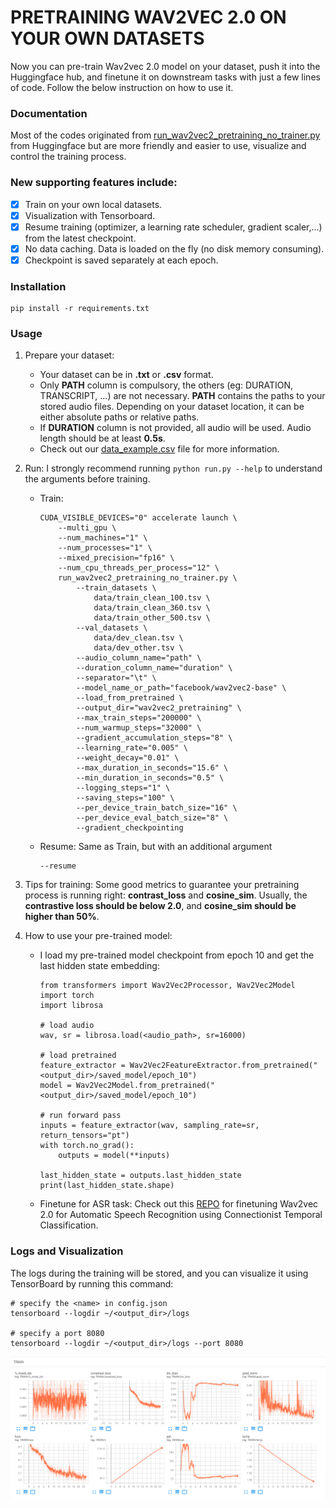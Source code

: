 # PRETRAINING WAV2VEC 2.0 ON YOUR OWN DATASETS
Now you can pre-train Wav2vec 2.0 model on your dataset, push it into the Huggingface hub, and finetune it on downstream tasks with just a few lines of code. Follow the below instruction on how to use it.
<a name = "documentation" ></a>
### Documentation
Most of the codes originated from [run_wav2vec2_pretraining_no_trainer.py](https://github.com/huggingface/transformers/blob/main/examples/pytorch/speech-pretraining/run_wav2vec2_pretraining_no_trainer.py) from Huggingface but are more friendly and easier to use, visualize and control the training process. </br>
### New supporting features include:
- [x] Train on your own local datasets.
- [x] Visualization with Tensorboard.
- [x] Resume training (optimizer, a learning rate scheduler, gradient scaler,...) from the latest checkpoint.
- [x] No data caching. Data is loaded on the fly (no disk memory consuming).
- [x] Checkpoint is saved separately at each epoch.

<a name = "installation" ></a>
### Installation
```
pip install -r requirements.txt
```

<a name = "usage" ></a>
### Usage
1. Prepare your dataset:
    - Your dataset can be in <b>.txt</b> or <b>.csv</b> format.
    - Only <b>PATH</b> column is compulsory, the others (eg: DURATION, TRANSCRIPT, ...) are not necessary. <b>PATH</b> contains the paths to your stored audio files. Depending on your dataset location, it can be either absolute paths or relative paths. 
    - If <b>DURATION</b> column is not provided, all audio will be used. Audio length should be at least <b>0.5s</b>.
    - Check out our [data_example.csv](examples/data_example.csv) file for more information.

2. Run: I strongly recommend running ```python run.py --help``` to understand the arguments before training.
    - Train:
        ```
        CUDA_VISIBLE_DEVICES="0" accelerate launch \
            --multi_gpu \
            --num_machines="1" \
            --num_processes="1" \
            --mixed_precision="fp16" \
            --num_cpu_threads_per_process="12" \
            run_wav2vec2_pretraining_no_trainer.py \
                --train_datasets \ 
                    data/train_clean_100.tsv \
                    data/train_clean_360.tsv \
                    data/train_other_500.tsv \
                --val_datasets \
                    data/dev_clean.tsv \
                    data/dev_other.tsv \
                --audio_column_name="path" \
                --duration_column_name="duration" \
                --separator="\t" \
                --model_name_or_path="facebook/wav2vec2-base" \
                --load_from_pretrained \
                --output_dir="wav2vec2_pretraining" \
                --max_train_steps="200000" \
                --num_warmup_steps="32000" \
                --gradient_accumulation_steps="8" \
                --learning_rate="0.005" \
                --weight_decay="0.01" \
                --max_duration_in_seconds="15.6" \
                --min_duration_in_seconds="0.5" \
                --logging_steps="1" \
                --saving_steps="100" \
                --per_device_train_batch_size="16" \
                --per_device_eval_batch_size="8" \
                --gradient_checkpointing
        ```
    - Resume: Same as Train, but with an additional argument
        ```
        --resume
        ```
3. Tips for training: Some good metrics to guarantee your pretraining process is running right: <b>contrast_loss</b> and <b>cosine_sim</b>. Usually, the <b>contrastive loss should be below 2.0</b>, and <b>cosine_sim should be higher than 50%</b>. 

4. How to use your pre-trained model: 
    - I load my pre-trained model checkpoint from epoch 10 and get the last hidden state embedding:
        ```
        from transformers import Wav2Vec2Processor, Wav2Vec2Model
        import torch
        import librosa

        # load audio
        wav, sr = librosa.load(<audio_path>, sr=16000)

        # load pretrained
        feature_extractor = Wav2Vec2FeatureExtractor.from_pretrained("<output_dir>/saved_model/epoch_10")
        model = Wav2Vec2Model.from_pretrained("<output_dir>/saved_model/epoch_10")

        # run forward pass
        inputs = feature_extractor(wav, sampling_rate=sr, return_tensors="pt")
        with torch.no_grad():
            outputs = model(**inputs)

        last_hidden_state = outputs.last_hidden_state
        print(last_hidden_state.shape)
        ```
    - Finetune for ASR task: Check out this [REPO](https://github.com/khanld/ASR-Wav2vec-Finetune) for finetuning Wav2vec 2.0 for Automatic Speech Recognition using Connectionist Temporal Classification.

<a name = "logs" ></a>
### Logs and Visualization
The logs during the training will be stored, and you can visualize it using TensorBoard by running this command:
```
# specify the <name> in config.json
tensorboard --logdir ~/<output_dir>/logs

# specify a port 8080
tensorboard --logdir ~/<output_dir>/logs --port 8080
```
![tensorboard](examples/TensorBoard.png)
